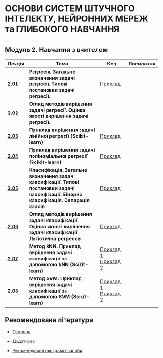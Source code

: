 <p align="center"><h1>ОСНОВИ СИСТЕМ ШТУЧНОГО ІНТЕЛЕКТУ, НЕЙРОННИХ МЕРЕЖ та ГЛИБОКОГО НАВЧАННЯ<h1></p>

<p align="center"><h2>Модуль 2. Навчання з вчителем  </h2> </summary>


| Лекція |Тема | Код | Посилання|
| -------|------ | ------ | ------ |
|**[2.01](/Mod_02_/02_01_Regres/Lec_02_01_git.pdf)**|**Регресія. Загальне визначення  задачі регресії. Типові постановки задачі регресії.** |[Приклад](/Mod_02_/02_01_Regres/CODE_2_01_1/lec_02_01_Exmpl_1.md)  | |
|**[2.02](/Mod_02_/02_02_Regres/Lec_02_02_git.pdf)**|**Огляд методів вирішення задачі регресії. Оцінка якості вирішення задачі регресії.**| | |
|**[2.03](/Mod_02_/02_03_Regres/Lec_02_03_git.pdf)**|**Приклад вирішення задачі лінійної регресії (Scikit-learn)**|[Приклад](/Mod_02_/02_03_Regres/CODE_2_03_1/lec_02_03_Exmpl_1.md) | |
|**[2.04](/Mod_02_/02_04_Regres/Lec_02_04_git.pdf)**|**Приклад вирішення задачі поліноміальної регресії (Scikit-learn)**|[Приклад](/Mod_02_/02_04_Regres/CODE_2_04_1/lec_02_04_Exmpl_1.md)  | |
|**[2.05](/Mod_02_/02_05_Class/Lec_02_05_git.pdf)**|**Класифікація. Загальне визначення задач класифікації. Типові постановки задачі класифікації. Бінарна класифікація. Сепарація класів**|[Приклад](/Mod_02_/02_05_Class/CODE_2_05_1/lec_02_05_Exmpl_1.md)  ||
|**[2.06](/Mod_02_/02_06_Class/Lec_02_06_git.pdf)**|**Огляд методів вирішення задачі класифікації. Оцінка якості вирішення задачі класифікації. Логістична регрессія**|[Приклад](/Mod_02_/02_06_Class/CODE_2_06_1/lec_02_06_Exmpl_1.md)  | |
|**[2.07](/Mod_02_/02_07_Class/Lec_02_07_git.pdf)**|**Метод  kNN. Приклад вирішення задачі класифікації за допомогою kNN (Scikit-learn)**| [Приклад 1](/Mod_02_/02_07_Class/CODE_2_07_1/lec_02_07_Exmpl_1.md) [Приклад 2](/Mod_02_/02_07_Class/CODE_2_07_2/lec_02_07_Exmpl_2.md)|           |
|**[2.08](/Mod_02_/02_08_Class/Lec_02_08_git.pdf)**| **Метод  SVM. Приклад вирішення задачі класифікації за допомогою SVM (Scikit-learn)** |[Приклад 1](/Mod_02_/02_08_Class/CODE_2_08_1/lec_02_08_Exmpl_1.md) [Приклад 2](/Mod_02_/02_08_Class/CODE_2_08_2/lec_02_08_Exmpl_2.md) | |



<p align="center"><h2> Рекомендована література </h2></p>

- [Основна](ADDONS/Lit_Main.md)

- [Додаткова](ADDONS/Lit_Add.md)

- [Рекомендовані програмні засоби](ADDONS/Prog_Sys.md)
